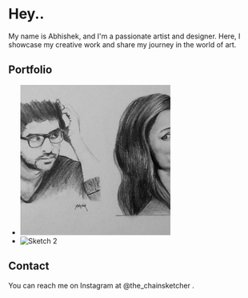 # Hey..

My name is Abhishek, and I'm a passionate artist and designer. Here, I showcase my creative work and share my journey in the world of art.

## Portfolio

- <img src="sketch1.jpg" alt="Sketch 1" class="responsive-image" style="width: 300px; height: auto;" onmouseover="enlargeImage(this)" onmouseout="shrinkImage(this)">
- <img src="sketch2.jpg" alt="Sketch 2" class="responsive-image" style="width: 300px; height: auto;" onmouseover="enlargeImage(this)" onmouseout="shrinkImage(this)">

<script>
function enlargeImage(img) {
  img.style.transform = "scale(1.2)";
}
function shrinkImage(img) {
  img.style.transform = "scale(1)";
}
</script>


## Contact

You can reach me on Instagram at @the_chainsketcher .
